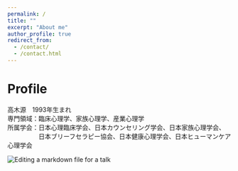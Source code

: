 ```yaml
---
permalink: /
title: ""
excerpt: "About me"
author_profile: true
redirect_from: 
  - /contact/
  - /contact.html
---
```


# Profile
高木源　1993年生まれ  
専門領域：臨床心理学、家族心理学、産業心理学  
所属学会：日本心理臨床学会、日本カウンセリング学会、日本家族心理学会、  
　　　　　日本ブリーフセラピー協会、日本健康心理学会、日本ヒューマンケア心理学会  

![Editing a markdown file for a talk](/files/top_1.png)

